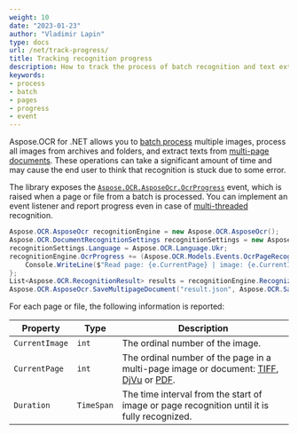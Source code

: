 ```yaml
---
weight: 10
date: "2023-01-23"
author: "Vladimir Lapin"
type: docs
url: /net/track-progress/
title: Tracking recognition progress
description: How to track the process of batch recognition and text extraction from multipage documents.
keywords:
- process
- batch
- pages
- progress
- event
---
```


Aspose.OCR for .NET allows you to [batch process](/ocr/net/batch-recognition/) multiple images, process all images from archives and folders, and extract texts from [multi-page documents](/ocr/net/recognition/). These operations can take a significant amount of time and may cause the end user to think that recognition is stuck due to some error.

The library exposes the [`Aspose.OCR.AsposeOcr.OcrProgress`](https://reference.aspose.com/ocr/net/aspose.ocr/asposeocr/ocrprogress/) event, which is raised when a page or file from a batch is processed. You can implement an event listener and report progress even in case of [multi-threaded](/ocr/net/multithreading/) recognition.

```csharp
Aspose.OCR.AsposeOcr recognitionEngine = new Aspose.OCR.AsposeOcr();
Aspose.OCR.DocumentRecognitionSettings recognitionSettings = new Aspose.OCR.DocumentRecognitionSettings();
recognitionSettings.Language = Aspose.OCR.Language.Ukr;
recognitionEngine.OcrProgress += (Aspose.OCR.Models.Events.OcrPageRecognizeEventsArgs e) => {
	Console.WriteLine($"Read page: {e.CurrentPage} | image: {e.CurrentImage} | time taken: {e.Duration.TotalSeconds} sec");
};
List<Aspose.OCR.RecognitionResult> results = recognitionEngine.RecognizePdf("source.pdf", recognitionSettings);
Aspose.OCR.AsposeOcr.SaveMultipageDocument("result.json", Aspose.OCR.SaveFormat.Json, results);
```

For each page or file, the following information is reported:

Property | Type | Description
-------- | ---- | -----------
`CurrentImage` | `int` | The ordinal number of the image.
`CurrentPage` | `int` | The ordinal number of the page in a multi-page image or document: [TIFF](/ocr/net/recognition/tiff/), [DjVu](/ocr/net/recognition/djvu/) or [PDF](/ocr/net/recognition/pdf/).
`Duration` | `TimeSpan` | The time interval from the start of image or page recognition until it is fully recognized.

